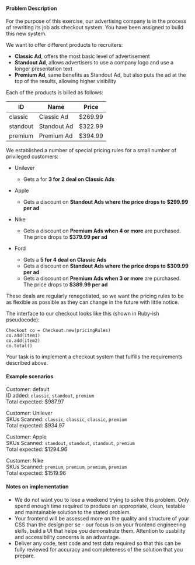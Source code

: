 #### Problem Description

For the purpose of this exercise, our advertising company is in the process of rewriting its job ads checkout system. You have been assigned to build this new system.

We want to offer different products to recruiters:
- **Classic Ad**, offers the most basic level of advertisement
- **Standout Ad**, allows advertisers to use a company logo and use a longer presentation text
- **Premium Ad**, same benefits as Standout Ad, but also puts the ad at the top of the results, allowing  higher visibility

Each of the products is billed as follows:


ID | Name | Price
--- | --- | ---
classic | Classic Ad | $269.99
standout | Standout Ad | $322.99
premium | Premium Ad | $394.99

We established a number of special pricing rules for a small number of privileged customers:

- Unilever
    - Gets a for **3 for 2 deal on Classic Ads**


- Apple
    - Gets a discount on **Standout Ads where the price drops to $299.99 per ad**


- Nike
    - Gets a discount on **Premium Ads when 4 or more** are purchased. The price drops to **$379.99 per ad**


- Ford
    - Gets a **5 for 4 deal on Classic Ads**
    - Gets a discount on **Standout Ads where the price drops to $309.99 per ad**
    - Gets a discount on **Premium Ads when 3 or more** are purchased. The price drops to **$389.99 per ad**

These deals are regularly renegotiated, so we want the pricing rules to be as flexible as possible as they can change in the future with little notice.

The interface to our checkout looks like this (shown in Ruby-ish pseudocode):

```
Checkout co = Checkout.new(pricingRules)
co.add(item1)
co.add(item2)
co.total()
```

Your task is to implement a checkout system that fulfills the requirements described above.

#### Example scenarios

Customer: default  
ID added: `classic`, `standout`, `premium`  
Total expected: $987.97

Customer: Unilever								
SKUs Scanned: `classic`, `classic`, `classic`, `premium`  
Total expected: $934.97

Customer: Apple								
SKUs Scanned: `standout`, `standout`, `standout`, `premium`  
Total expected: $1294.96

Customer: Nike								
SKUs Scanned: `premium`, `premium`, `premium`, `premium`  
Total expected: $1519.96

#### Notes on implementation

- We do not want you to lose a weekend trying to solve this problem. Only spend enough time required to produce an appropriate, clean, testable and maintainable solution to the stated problem.
- Your frontend will be assessed more on the quality and structure of your CSS than the design per se - our focus is on your frontend engineering skills, build a UI that helps you demonstrate them.  Attention to usability and accessibility concerns is an advantage.
- Deliver any code, test code and test data required so that this can be fully reviewed for accuracy and completeness of the solution that you prepare.		
